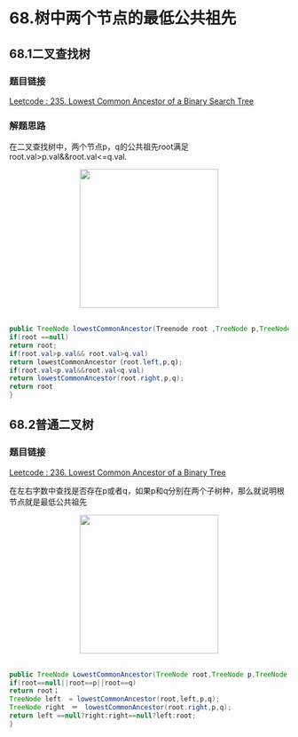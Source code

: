# 68.树中两个节点的最低公共祖先

## 68.1二叉查找树
### 题目链接

[Leetcode : 235. Lowest Common Ancestor of a Binary Search Tree](https://leetcode.com/problems/lowest-common-ancestor-of-a-binary-search-tree/description/)
### 解题思路

在二叉查找树中，两个节点p，q的公共祖先root满足root.val\>p.val&&root.val\<=q.val.

<div align="center"> <img src="https://cs-notes-1256109796.cos.ap-guangzhou.myqcloud.com/047faac4-a368-4565-8331-2b66253080d3.jpg" width="250"/> </div><br>

```java
public TreeNode lowestCommonAncestor(Treenode root ,TreeNode p,TreeNode q){
if(root ==null)
return root;
if(root.val>p.val&& root.val>q.val)
return lowestCommonAncestor（root.left,p,q);
if(root.val<p.val&&root.val<q.val)
return lowestCommonAncestor(root.right,p,q);
return root
}

```
##  68.2普通二叉树

### 题目链接

[Leetcode : 236. Lowest Common Ancestor of a Binary Tree](https://leetcode.com/problems/lowest-common-ancestor-of-a-binary-tree/description/)

在左右字数中查找是否存在p或者q，如果p和q分别在两个子树种，那么就说明根节点就是最低公共祖先

<div align="center"> <img src="https://cs-notes-1256109796.cos.ap-guangzhou.myqcloud.com/d27c99f0-7881-4f2d-9675-c75cbdee3acd.jpg" width="250"/> </div><br>

```java
public TreeNode LowestCommonAncestor(TreeNode root,TreeNode p,TreeNode q) {
if(root==null||root==p||root==q)
return root；
TreeNode left  = lowestCommonAncestor(root,left,p,q);
TreeNode right　＝　lowestCommonAncestor(root.right,p,q);
return left ==null?right:right==null?left:root;
}
```

